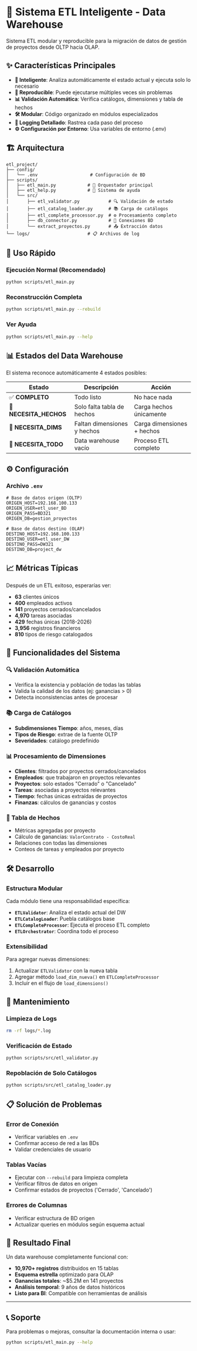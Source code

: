 # 🚀 Sistema ETL Inteligente - Data Warehouse

Sistema ETL modular y reproducible para la migración de datos de gestión de proyectos desde OLTP hacia OLAP.

## ✨ Características Principales

- **🧠 Inteligente**: Analiza automáticamente el estado actual y ejecuta solo lo necesario
- **🔄 Reproducible**: Puede ejecutarse múltiples veces sin problemas
- **📊 Validación Automática**: Verifica catálogos, dimensiones y tabla de hechos
- **🛠️ Modular**: Código organizado en módulos especializados
- **📝 Logging Detallado**: Rastrea cada paso del proceso
- **⚙️ Configuración por Entorno**: Usa variables de entorno (.env)

## 🏗️ Arquitectura

```
etl_project/
├── config/
│   └── .env                    # Configuración de BD
├── scripts/
│   ├── etl_main.py            # 🎯 Orquestador principal
│   ├── etl_help.py            # 📖 Sistema de ayuda
│   └── src/
│       ├── etl_validator.py           # 🔍 Validación de estado
│       ├── etl_catalog_loader.py      # 📚 Carga de catálogos
│       ├── etl_complete_processor.py  # ⚙️ Procesamiento completo
│       ├── db_connector.py            # 🔌 Conexiones BD
│       └── extract_proyectos.py       # 📤 Extracción datos
└── logs/                      # 📋 Archivos de log
```

## 🚀 Uso Rápido

### Ejecución Normal (Recomendado)
```bash
python scripts/etl_main.py
```

### Reconstrucción Completa
```bash
python scripts/etl_main.py --rebuild
```

### Ver Ayuda
```bash
python scripts/etl_main.py --help
```

## 📊 Estados del Data Warehouse

El sistema reconoce automáticamente 4 estados posibles:

| Estado | Descripción | Acción |
|--------|-------------|--------|
| ✅ **COMPLETO** | Todo listo | No hace nada |
| 🔶 **NECESITA_HECHOS** | Solo falta tabla de hechos | Carga hechos únicamente |
| 🔷 **NECESITA_DIMS** | Faltan dimensiones y hechos | Carga dimensiones + hechos |
| 🔴 **NECESITA_TODO** | Data warehouse vacío | Proceso ETL completo |

## ⚙️ Configuración

### Archivo `.env`
```properties
# Base de datos origen (OLTP)
ORIGEN_HOST=192.168.100.133
ORIGEN_USER=etl_user_BD
ORIGEN_PASS=BD321
ORIGEN_DB=gestion_proyectos

# Base de datos destino (OLAP)
DESTINO_HOST=192.168.100.133
DESTINO_USER=etl_user_DW
DESTINO_PASS=DW321
DESTINO_DB=project_dw
```

## 📈 Métricas Típicas

Después de un ETL exitoso, esperarías ver:

- **63** clientes únicos
- **400** empleados activos  
- **141** proyectos cerrados/cancelados
- **4,970** tareas asociadas
- **429** fechas únicas (2018-2026)
- **3,956** registros financieros
- **810** tipos de riesgo catalogados

## 🎯 Funcionalidades del Sistema

### 🔍 Validación Automática
- Verifica la existencia y población de todas las tablas
- Valida la calidad de los datos (ej: ganancias > 0)
- Detecta inconsistencias antes de procesar

### 📚 Carga de Catálogos
- **Subdimensiones Tiempo**: años, meses, días
- **Tipos de Riesgo**: extrae de la fuente OLTP
- **Severidades**: catálogo predefinido

### 📊 Procesamiento de Dimensiones
- **Clientes**: filtrados por proyectos cerrados/cancelados
- **Empleados**: que trabajaron en proyectos relevantes
- **Proyectos**: solo estados "Cerrado" o "Cancelado"
- **Tareas**: asociadas a proyectos relevantes
- **Tiempo**: fechas únicas extraídas de proyectos
- **Finanzas**: cálculos de ganancias y costos

### 🎯 Tabla de Hechos
- Métricas agregadas por proyecto
- Cálculo de ganancias: `ValorContrato - CostoReal`
- Relaciones con todas las dimensiones
- Conteos de tareas y empleados por proyecto

## 🛠️ Desarrollo

### Estructura Modular

Cada módulo tiene una responsabilidad específica:

- **`ETLValidator`**: Analiza el estado actual del DW
- **`ETLCatalogLoader`**: Puebla catálogos base
- **`ETLCompleteProcessor`**: Ejecuta el proceso ETL completo
- **`ETLOrchestrator`**: Coordina todo el proceso

### Extensibilidad

Para agregar nuevas dimensiones:

1. Actualizar `ETLValidator` con la nueva tabla
2. Agregar método `load_dim_nueva()` en `ETLCompleteProcessor`
3. Incluir en el flujo de `load_dimensions()`

## 🔧 Mantenimiento

### Limpieza de Logs
```bash
rm -rf logs/*.log
```

### Verificación de Estado
```bash
python scripts/src/etl_validator.py
```

### Repoblación de Solo Catálogos
```bash
python scripts/src/etl_catalog_loader.py
```

## 📋 Solución de Problemas

### Error de Conexión
- Verificar variables en `.env`
- Confirmar acceso de red a las BDs
- Validar credenciales de usuario

### Tablas Vacías
- Ejecutar con `--rebuild` para limpieza completa
- Verificar filtros de datos en origen
- Confirmar estados de proyectos ('Cerrado', 'Cancelado')

### Errores de Columnas
- Verificar estructura de BD origen
- Actualizar queries en módulos según esquema actual

## 🎉 Resultado Final

Un data warehouse completamente funcional con:

- **10,970+ registros** distribuidos en 15 tablas
- **Esquema estrella** optimizado para OLAP
- **Ganancias totales**: ~$5.2M en 141 proyectos
- **Análisis temporal**: 9 años de datos históricos
- **Listo para BI**: Compatible con herramientas de análisis

---

## 📞 Soporte

Para problemas o mejoras, consultar la documentación interna o usar:
```bash
python scripts/etl_main.py --help
```